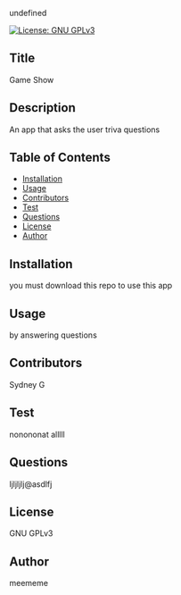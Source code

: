 undefined
  
  [![License: GNU GPLv3](https://img.shields.io/badge/License-IPL%201.0-blue.svg)](https://opensource.org/licenses/IPL-1.0)

  ## Title
  Game Show

  ## Description
  An app that asks the user triva questions

  ## Table of Contents
  * [Installation](#install)
  * [Usage](#usage)
  * [Contributors](#contributors)
  * [Test](#test)
  * [Questions](#questions)
  * [License](#license)
  * [Author](#author)
  
  ## Installation
  you must download this repo to use this app

  ## Usage
  by answering questions

  ## Contributors
  Sydney G

  ## Test
  nonononat alllll

  ## Questions
  ljljljlj@asdlfj

  ## License
  GNU GPLv3

  ## Author
  meememe 

